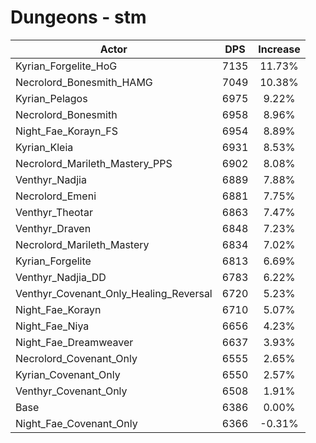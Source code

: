 # Dungeons - stm
| Actor | DPS | Increase |
|---|:---:|:---:|
|Kyrian_Forgelite_HoG|7135|11.73%|
|Necrolord_Bonesmith_HAMG|7049|10.38%|
|Kyrian_Pelagos|6975|9.22%|
|Necrolord_Bonesmith|6958|8.96%|
|Night_Fae_Korayn_FS|6954|8.89%|
|Kyrian_Kleia|6931|8.53%|
|Necrolord_Marileth_Mastery_PPS|6902|8.08%|
|Venthyr_Nadjia|6889|7.88%|
|Necrolord_Emeni|6881|7.75%|
|Venthyr_Theotar|6863|7.47%|
|Venthyr_Draven|6848|7.23%|
|Necrolord_Marileth_Mastery|6834|7.02%|
|Kyrian_Forgelite|6813|6.69%|
|Venthyr_Nadjia_DD|6783|6.22%|
|Venthyr_Covenant_Only_Healing_Reversal|6720|5.23%|
|Night_Fae_Korayn|6710|5.07%|
|Night_Fae_Niya|6656|4.23%|
|Night_Fae_Dreamweaver|6637|3.93%|
|Necrolord_Covenant_Only|6555|2.65%|
|Kyrian_Covenant_Only|6550|2.57%|
|Venthyr_Covenant_Only|6508|1.91%|
|Base|6386|0.00%|
|Night_Fae_Covenant_Only|6366|-0.31%|
